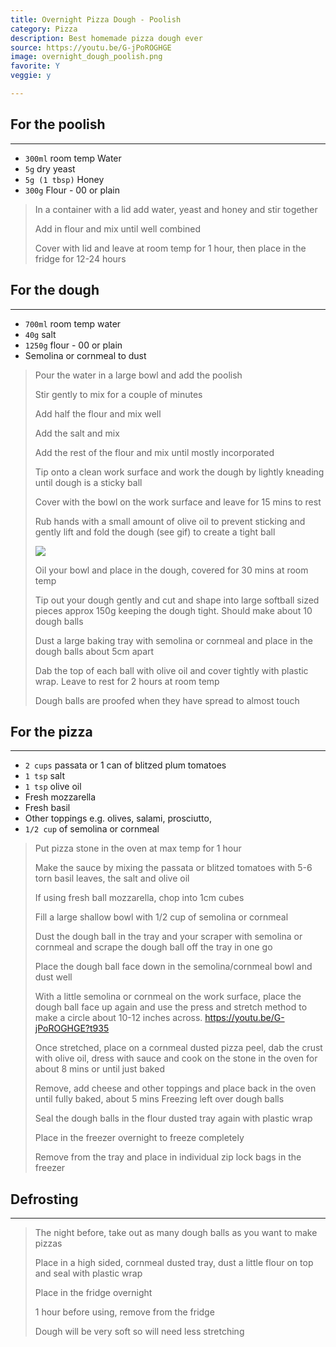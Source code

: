 ```yaml
---
title: Overnight Pizza Dough - Poolish
category: Pizza
description: Best homemade pizza dough ever
source: https://youtu.be/G-jPoROGHGE
image: overnight_dough_poolish.png
favorite: Y
veggie: y

--- 
```


## For the poolish 

---

* `300ml` room temp Water
* `5g` dry yeast 
* `5g (1 tbsp)` Honey
* `300g` Flour - 00 or plain

> In a container with a lid add water, yeast and honey and stir together
>
> Add in flour and mix until well combined 
>
> Cover with lid and leave at room temp for 1 hour, then place in the fridge for 12-24 hours

## For the dough 

---

* `700ml` room temp water
* `40g` salt
* `1250g` flour - 00 or plain
* Semolina or cornmeal to dust

> Pour the water in a large bowl and add the poolish
>
> Stir gently to mix for a couple of minutes
>
> Add half the flour and mix well 
>
> Add the salt and mix 
>
> Add the rest of the flour and mix until mostly incorporated 
>
> Tip onto a clean work surface and work the dough by lightly kneading until dough is a sticky ball 
>
> Cover with the bowl on the work surface and leave for 15 mins to rest
>
> Rub hands with a small amount of olive oil to prevent sticking and gently lift and fold the dough (see gif) to create a tight ball 
>
> ![](dough_folding.gif)
>
> Oil your bowl and place in the dough, covered for 30 mins at room temp
>
> Tip out your dough gently and cut and shape into large softball sized pieces approx 150g keeping the dough tight. Should make about 10 dough balls
>
> Dust a large baking tray with semolina or cornmeal and place in the dough balls about 5cm apart
>
> Dab the top of each ball with olive oil and cover tightly with plastic wrap. Leave to rest for 2 hours at room temp
>
> Dough balls are proofed when they have spread to almost touch

## For the pizza 

---

* `2 cups` passata or 1 can of blitzed plum tomatoes
* `1 tsp` salt
* `1 tsp` olive oil
* Fresh mozzarella
* Fresh basil
* Other toppings e.g. olives, salami, prosciutto, 
* `1/2 cup` of semolina or cornmeal
 
> Put pizza stone in the oven at max temp for 1 hour
>
> Make the sauce by mixing the passata or blitzed tomatoes with 5-6 torn basil leaves, the salt and olive oil
>
> If using fresh ball mozzarella, chop into 1cm cubes
>
> Fill a large shallow bowl with 1/2 cup of semolina or cornmeal 
>
> Dust the dough ball in the tray and your scraper with semolina or cornmeal and scrape the dough ball off the tray in one go
>
> Place the dough ball face down in the semolina/cornmeal bowl and dust well
>
> With a little semolina or cornmeal on the work surface, place the dough ball face up again and use the press and stretch method to make a circle about 10-12 inches across. https://youtu.be/G-jPoROGHGE?t935
>
> Once stretched, place on a cornmeal dusted pizza peel, dab the crust with olive oil, dress with sauce and cook on the stone in the oven for about 8 mins or until just baked
>
> Remove, add cheese and other toppings and place back in the oven until fully baked, about 5 mins
 Freezing left over dough balls 
>
> Seal the dough balls in the flour dusted tray again with plastic wrap
>
> Place in the freezer overnight to freeze completely
>
> Remove from the tray and place in individual zip lock bags in the freezer

## Defrosting 

---

> The night before, take out as many dough balls as you want to make pizzas
>
> Place in a high sided, cornmeal dusted tray, dust a little flour on top and seal with plastic wrap
>
> Place in the fridge overnight
>
> 1 hour before using, remove from the fridge
>
> Dough will be very soft so will need less stretching




